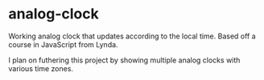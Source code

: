 # analog-clock
Working analog clock that updates according to the local time. 
Based off a course in JavaScript from Lynda.

I plan on futhering this project by showing multiple analog clocks with various time zones.
